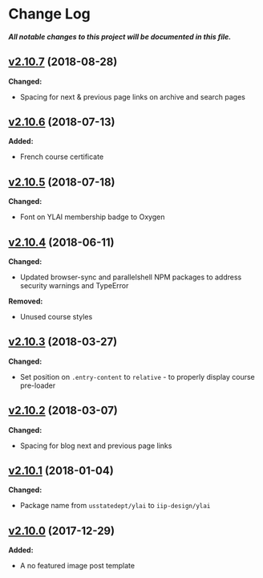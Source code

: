 # Change Log
##### All notable changes to this project will be documented in this file.

## [v2.10.7](https://github.com/IIP-Design/ylai-theme/tree/v2.10.7) (2018-08-28)

**Changed:**
- Spacing for next & previous page links on archive and search pages

## [v2.10.6](https://github.com/IIP-Design/ylai-theme/tree/v2.10.6) (2018-07-13)

**Added:**
- French course certificate

## [v2.10.5](https://github.com/IIP-Design/ylai-theme/tree/v2.10.5) (2018-07-18)

**Changed:**
- Font on YLAI membership badge to Oxygen

## [v2.10.4](https://github.com/IIP-Design/ylai-theme/tree/v2.10.4) (2018-06-11)

**Changed:**
- Updated browser-sync and parallelshell NPM packages to address security warnings and TypeError

**Removed:**
- Unused course styles

## [v2.10.3](https://github.com/IIP-Design/ylai-theme/tree/v2.10.3) (2018-03-27)

**Changed:**
- Set position on `.entry-content` to `relative` - to properly display course pre-loader

## [v2.10.2](https://github.com/IIP-Design/ylai-theme/tree/v2.10.2) (2018-03-07)

**Changed:**
- Spacing for blog next and previous page links

## [v2.10.1](https://github.com/IIP-Design/ylai-theme/tree/v2.10.1) (2018-01-04)

**Changed:**
- Package name from `usstatedept/ylai` to `iip-design/ylai`

## [v2.10.0](https://github.com/IIP-Design/ylai-theme/tree/v2.10.0) (2017-12-29)

**Added:**
- A no featured image post template
